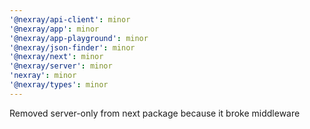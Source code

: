 ```yaml
---
'@nexray/api-client': minor
'@nexray/app': minor
'@nexray/app-playground': minor
'@nexray/json-finder': minor
'@nexray/next': minor
'@nexray/server': minor
'nexray': minor
'@nexray/types': minor
---
```


Removed server-only from next package because it broke middleware
